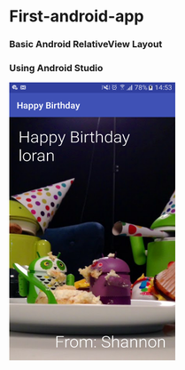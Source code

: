 # First-android-app
### Basic Android RelativeView Layout
### Using Android Studio
<img src="./Screenshot_20180515-145340.png" width="300px" height="500px">
